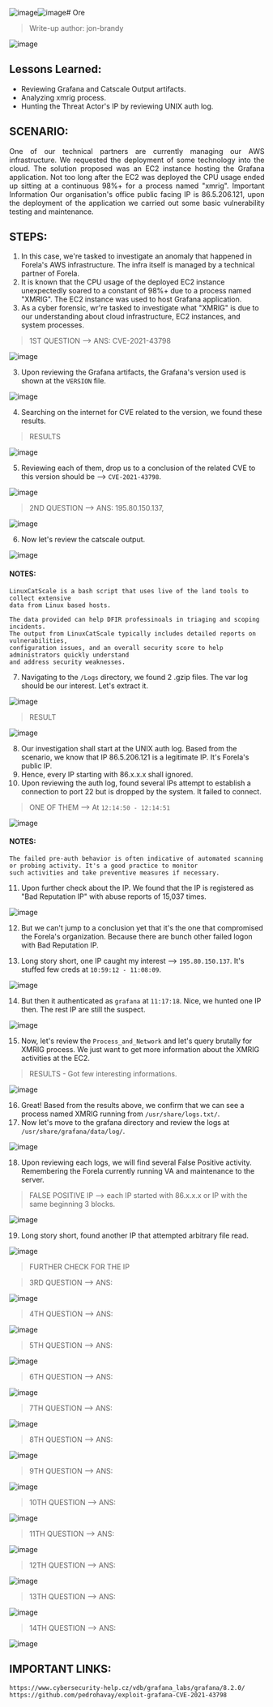 ![image](https://github.com/jon-brandy/hackthebox/assets/70703371/8db4b8ad-7042-4f0f-8509-f840c9c5f44d)![image](https://github.com/jon-brandy/hackthebox/assets/70703371/b0af6ac7-8040-4a7b-9821-2ccfef0062c5)# Ore
> Write-up author: jon-brandy

![image](https://github.com/jon-brandy/hackthebox/assets/70703371/008e35c8-a398-44a2-a5d1-b81a7a1e4ada)

## Lessons Learned:
- Reviewing Grafana and Catscale Output artifacts.
- Analyzing xmrig process.
- Hunting the Threat Actor's IP by reviewing UNIX auth log.

## SCENARIO:
<p align="justify">One of our technical partners are currently managing our AWS infrastructure. We requested the deployment of some technology into the cloud. The solution proposed was an EC2 instance hosting the Grafana application. Not too long after the EC2 was deployed the CPU usage ended up sitting at a continuous 98%+ for a process named "xmrig". Important Information Our organisation's office public facing IP is 86.5.206.121, upon the deployment of the application we carried out some basic vulnerability testing and maintenance.</p>

## STEPS:
1. In this case, we're tasked to investigate an anomaly that happened in Forela's AWS infrastructure. The infra itself is managed by a technical partner of Forela.
2. It is known that the CPU usage of the deployed EC2 instance unexpectedly soared to a constant of 98%+ due to a process named "XMRIG". The EC2 instance was used to host Grafana application.
3. As a cyber forensic, wr're tasked to investigate what "XMRIG" is due to our understanding about cloud infrastructure, EC2 instances, and system processes.

> 1ST QUESTION --> ANS: CVE-2021-43798

![image](https://github.com/jon-brandy/hackthebox/assets/70703371/a83b0a5f-0659-41af-99fd-8ce47e5d75fd)


3. Upon reviewing the Grafana artifacts, the Grafana's version used is shown at the `VERSION` file.

![image](https://github.com/jon-brandy/hackthebox/assets/70703371/d01dac73-5803-4e74-b34e-ccb81cc30528)


4. Searching on the internet for CVE related to the version, we found these results.

> RESULTS

![image](https://github.com/jon-brandy/hackthebox/assets/70703371/0784d0cb-81c6-447f-a43e-7067525a429d)


5. Reviewing each of them, drop us to a conclusion of the related CVE to this version should be --> `CVE-2021-43798`.

![image](https://github.com/jon-brandy/hackthebox/assets/70703371/6b259768-99c3-4edb-9bdc-2b3d0a195d5b)


> 2ND QUESTION --> ANS: 195.80.150.137, 

![image](https://github.com/jon-brandy/hackthebox/assets/70703371/215bb639-0ccc-42b6-a0b7-6fd5b60b9207)


6. Now let's review the catscale output.

![image](https://github.com/jon-brandy/hackthebox/assets/70703371/817bd491-6db8-41e8-9dea-9fa25b4b8dbf)


#### NOTES:

```
LinuxCatScale is a bash script that uses live of the land tools to collect extensive
data from Linux based hosts.

The data provided can help DFIR professinoals in triaging and scoping incidents.
The output from LinuxCatScale typically includes detailed reports on vulnerabilities,
configuration issues, and an overall security score to help administrators quickly understand
and address security weaknesses.
```

7. Navigating to the `/Logs` directory, we found 2 .gzip files. The var log should be our interest. Let's extract it.

![image](https://github.com/jon-brandy/hackthebox/assets/70703371/cf0a2448-659e-4137-92e2-d693054af189)


> RESULT

![image](https://github.com/jon-brandy/hackthebox/assets/70703371/08958846-c73a-4fa3-b340-035f6b63617b)


8. Our investigation shall start at the UNIX auth log. Based from the scenario, we know that IP 86.5.206.121 is a legitimate IP. It's Forela's public IP.
9. Hence, every IP starting with 86.x.x.x shall ignored.
10. Upon reviewing the auth log, found several IPs attempt to establish a connection to port 22 but is dropped by the system. It failed to connect.

> ONE OF THEM --> At `12:14:50 - 12:14:51`

![image](https://github.com/jon-brandy/hackthebox/assets/70703371/b36b6f92-d52c-49c9-abe5-d7e3b2fb994f)

#### NOTES:

```
The failed pre-auth behavior is often indicative of automated scanning or probing activity. It's a good practice to monitor
such activities and take preventive measures if necessary.
```

11. Upon further check about the IP. We found that the IP is registered as "Bad Reputation IP" with abuse reports of 15,037 times.

![image](https://github.com/jon-brandy/hackthebox/assets/70703371/9b6007de-864c-4912-ac3c-cbfd785a7859)


12. But we can't jump to a conclusion yet that it's the one that compromised the Forela's organization. Because there are bunch other failed logon with Bad Reputation IP.

13. Long story short, one IP caught my interest --> `195.80.150.137`. It's stuffed few creds at `10:59:12 - 11:08:09`.

![image](https://github.com/jon-brandy/hackthebox/assets/70703371/ebfebec5-c4c9-4282-81c9-5856f6ca4ee7)


14. But then it authenticated as `grafana` at `11:17:18`. Nice, we hunted one IP then. The rest IP are still the suspect.

![image](https://github.com/jon-brandy/hackthebox/assets/70703371/88feca18-1fcf-40b5-8052-ca89e1dfacfc)

15. Now, let's review the `Process_and_Network` and let's query brutally for XMRIG process. We just want to get more information about the XMRIG activities at the EC2.

> RESULTS - Got few interesting informations.

![image](https://github.com/jon-brandy/hackthebox/assets/70703371/193efa2b-116a-402b-981f-69c4d5af8295)

16. Great! Based from the results above, we confirm that we can see a process named XMRIG running from `/usr/share/logs.txt/`.
17. Now let's move to the grafana directory and review the logs at `/usr/share/grafana/data/log/`.

![image](https://github.com/jon-brandy/hackthebox/assets/70703371/9c3860e5-21f9-43a9-b208-79b71f4298f0)


18. Upon reviewing each logs, we will find several False Positive activity. Remembering the Forela currently running VA and maintenance to the server.

> FALSE POSITIVE IP --> each IP started with 86.x.x.x or IP with the same beginning 3 blocks.

![image](https://github.com/jon-brandy/hackthebox/assets/70703371/d824a932-64d6-42a6-ad1a-612ac1654e18)


19. Long story short, found another IP that attempted arbitrary file read.

![image](https://github.com/jon-brandy/hackthebox/assets/70703371/160de78c-a1d0-4bb4-b363-b504e2e5060f)


> FURTHER CHECK FOR THE IP





> 3RD QUESTION --> ANS:

![image](https://github.com/jon-brandy/hackthebox/assets/70703371/fb666590-22e3-46ab-b8e1-4aeda573da07)


> 4TH QUESTION --> ANS:

![image](https://github.com/jon-brandy/hackthebox/assets/70703371/c06d69a4-fe98-4513-966d-b003e7414f39)


> 5TH QUESTION --> ANS:

![image](https://github.com/jon-brandy/hackthebox/assets/70703371/a4bca183-54a5-42ac-ae59-eaaae9304e56)


> 6TH QUESTION --> ANS:

![image](https://github.com/jon-brandy/hackthebox/assets/70703371/267a1ade-f604-466c-870c-8e15e48a63a2)


> 7TH QUESTION --> ANS:

![image](https://github.com/jon-brandy/hackthebox/assets/70703371/df8aea36-be13-497e-aa09-bb3acc8b61a7)


> 8TH QUESTION --> ANS:

![image](https://github.com/jon-brandy/hackthebox/assets/70703371/28f31da6-a23f-42e6-8d00-c177374db3bd)


> 9TH QUESTION --> ANS:

![image](https://github.com/jon-brandy/hackthebox/assets/70703371/d807380d-67a5-4327-9081-020ca2b05c40)


> 10TH QUESTION --> ANS:

![image](https://github.com/jon-brandy/hackthebox/assets/70703371/cd6e1342-9d44-44aa-96d8-652531693d1f)


> 11TH QUESTION --> ANS:

![image](https://github.com/jon-brandy/hackthebox/assets/70703371/250bdae2-45b4-4e82-a44b-208640d673fa)


> 12TH QUESTION --> ANS:

![image](https://github.com/jon-brandy/hackthebox/assets/70703371/58dbbdaf-3c95-482b-9d90-f1036a6dee36)


> 13TH QUESTION --> ANS:

![image](https://github.com/jon-brandy/hackthebox/assets/70703371/ab23efbd-6abb-4ac0-8d25-3ff2a92a22c0)


> 14TH QUESTION --> ANS:

![image](https://github.com/jon-brandy/hackthebox/assets/70703371/1c04868c-0311-48e1-9231-af5db3b86fea)


## IMPORTANT LINKS:

```
https://www.cybersecurity-help.cz/vdb/grafana_labs/grafana/8.2.0/
https://github.com/pedrohavay/exploit-grafana-CVE-2021-43798
```
